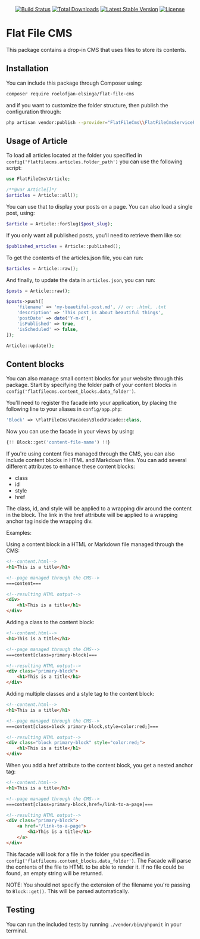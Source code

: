<p align="center">
<a href="https://travis-ci.com/roelofjan-elsinga/flat-file-cms"><img src="https://travis-ci.com/roelofjan-elsinga/flat-file-cms.svg" alt="Build Status"></a>
<a href="https://packagist.org/packages/roelofjan-elsinga/flat-file-cms"><img src="https://poser.pugx.org/roelofjan-elsinga/flat-file-cms/downloads" alt="Total Downloads"></a>
<a href="https://packagist.org/packages/roelofjan-elsinga/flat-file-cms"><img src="https://poser.pugx.org/roelofjan-elsinga/flat-file-cms/v/stable" alt="Latest Stable Version"></a>
<a href="https://packagist.org/packages/roelofjan-elsinga/flat-file-cms"><img src="https://poser.pugx.org/roelofjan-elsinga/flat-file-cms/license" alt="License"></a>
</p>

# Flat File CMS

This package contains a drop-in CMS that uses files to store its contents.

## Installation

You can include this package through Composer using:

```bash
composer require roelofjan-elsinga/flat-file-cms
```

and if you want to customize the folder structure, then publish the configuration through:

```bash
php artisan vendor:publish --provider="FlatFileCms\\FlatFileCmsServiceProvider"
```

## Usage of Article

To load all articles located at the folder you specified in 
``config('flatfilecms.articles.folder_path')`` you can use the following script:

```php
use FlatFileCms\Article;

/**@var Article[]*/
$articles = Article::all();
```

You can use that to display your posts on a page. You can also load a single post, using:

```php
$article = Article::forSlug($post_slug);
```

If you only want all published posts, you'll need to retrieve them like so:

```php
$published_articles = Article::published();
```

To get the contents of the articles.json file, you can run:

```php
$articles = Article::raw();
```

And finally, to update the data in ```articles.json```, you can run:

```php
$posts = Article::raw();

$posts->push([
    'filename' => 'my-beautiful-post.md', // or: .html, .txt
    'description' => 'This post is about beautiful things',
    'postDate' => date('Y-m-d'),
    'isPublished' => true,
    'isScheduled' => false,
]);

Article::update();
```

## Content blocks

You can also manage small content blocks for your website through this package. 
Start by specifying the folder path of your content blocks in 
``config('flatfilecms.content_blocks.data_folder')``.

You'll need to register the facade into your application, by placing the following 
line to your aliases in ``config/app.php``:

```php
'Block' => \FlatFileCms\Facades\BlockFacade::class,
```

Now you can use the facade in your views by using:

```php
{!! Block::get('content-file-name') !!}
```

If you're using content files managed through the CMS, you can also include content blocks in 
HTML and Markdown files. You can add several different attributes to enhance these content blocks:

- class
- id
- style
- href

The class, id, and style will be applied to a wrapping div around the content in the block.
The link in the href attribute will be applied to a wrapping anchor tag inside the wrapping div.

Examples:

Using a content block in a HTML or Markdown file managed through the CMS:

```html
<!--content.html-->
<h1>This is a title</h1>

<!--page managed through the CMS-->
===content===

<!--resulting HTML output-->
<div>
    <h1>This is a title</h1>
</div>
```

Adding a class to the content block:

```html
<!--content.html-->
<h1>This is a title</h1>

<!--page managed through the CMS-->
===content[class=primary-block]===

<!--resulting HTML output-->
<div class="primary-block">
    <h1>This is a title</h1>
</div>
```

Adding multiple classes and a style tag to the content block:

```html
<!--content.html-->
<h1>This is a title</h1>

<!--page managed through the CMS-->
===content[class=block primary-block,style=color:red;]===

<!--resulting HTML output-->
<div class="block primary-block" style="color:red;">
    <h1>This is a title</h1>
</div>
```

When you add a href attribute to the content block, you get a nested anchor tag:
```html
<!--content.html-->
<h1>This is a title</h1>

<!--page managed through the CMS-->
===content[class=primary-block,href=/link-to-a-page]===

<!--resulting HTML output-->
<div class="primary-block">
    <a href="/link-to-a-page">
        <h1>This is a title</h1>
    </a>
</div>
```

This facade will look for a file in the folder you specified in 
``config('flatfilecms.content_blocks.data_folder')``. 
The Facade will parse the contents of the file to HTML to be able to render it. 
If no file could be found, an empty string will be returned.

NOTE: You should not specify the extension of the filename you're passing to ``Block::get()``.
This will be parsed automatically.

## Testing

You can run the included tests by running ``./vendor/bin/phpunit`` in your terminal.